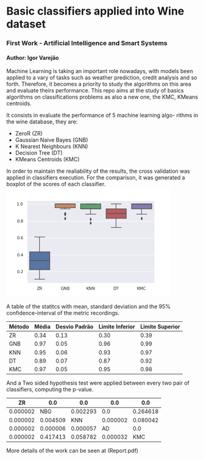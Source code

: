 # Basic classifiers applied into Wine dataset
### First Work -  Artificial Intelligence and Smart Systems
#### **Author:** Igor Varejão

Machine Learning is taking an important role nowadays, with models been
applied to a vary of tasks such as weather prediction, credit analysis and so
forth. Therefore, it becomes a priority to study the algorithms on this area and
evaluate theirs performance. This repo aims at the study of basics algorithms
on classifications problems as also a new one, the KMC, KMeans centroids.

It consists in evaluate the performance of 5 machine learning algo-
rithms in the wine database, they are:
+ ZeroR (ZR)
+ Gaussian Naive Bayes (GNB)
+ K Nearest Neighbours (KNN)
+ Decision Tree (DT)
+ KMeans Centroids (KMC)

In order to maintain the realiability of the results, the cross validation was
applied in classifiers execution.
For the comparison, it was generated a boxplot of the scores of each classifier.
![Boxplot of each classifiers scores](./images/boxplot.png)

A table of the statitcs with  mean, standard deviation and
the 95% confidence-interval of the metric recordings.

| Método | Média | Desvio Padrão | Limite Inferior | Limite Superior |
|--------|-------|---------------|-----------------|-----------------|
| ZR     | 0.34  | 0.13          | 0.30            | 0.39            |
| GNB    | 0.97  | 0.05          | 0.96            | 0.99            |
| KNN    | 0.95  | 0.06          | 0.93            | 0.97            |
| DT     | 0.89  | 0.07          | 0.87            | 0.92            |
| KMC    | 0.97  | 0.05          | 0.95            | 0.98            |

And a Two sided hypothesis test were applied between every two pair of classifiers, computing the p-value.

| ZR       | 0.0      | 0.0      | 0.0      | 0.0      |
|----------|----------|----------|----------|----------|
| 0.000002 | NBG      | 0.002293 | 0.0      | 0.264618 |
| 0.000002 | 0.004509 | KNN      | 0.000002 | 0.080042 |
| 0.000002 | 0.000006 | 0.000057 | AD       | 0.0      |
| 0.000002 | 0.417413 | 0.058782 | 0.000032 | KMC      |

More details of the work can be seen at (Report.pdf)